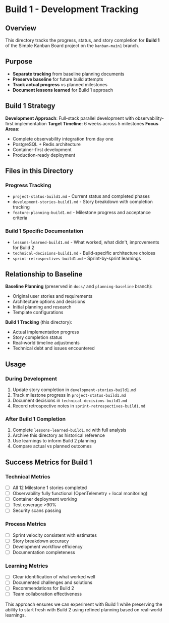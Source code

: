 # Build 1 - Development Tracking

## Overview

This directory tracks the progress, status, and story completion for **Build 1** of the Simple Kanban Board project on the `kanban-main1` branch.

## Purpose

- **Separate tracking** from baseline planning documents
- **Preserve baseline** for future build attempts
- **Track actual progress** vs planned milestones
- **Document lessons learned** for Build 1 approach

## Build 1 Strategy

**Development Approach**: Full-stack parallel development with observability-first implementation
**Target Timeline**: 6 weeks across 5 milestones
**Focus Areas**: 
- Complete observability integration from day one
- PostgreSQL + Redis architecture
- Container-first development
- Production-ready deployment

## Files in this Directory

### Progress Tracking
- `project-status-build1.md` - Current status and completed phases
- `development-stories-build1.md` - Story breakdown with completion tracking
- `feature-planning-build1.md` - Milestone progress and acceptance criteria

### Build 1 Specific Documentation
- `lessons-learned-build1.md` - What worked, what didn't, improvements for Build 2
- `technical-decisions-build1.md` - Build-specific architecture choices
- `sprint-retrospectives-build1.md` - Sprint-by-sprint learnings

## Relationship to Baseline

**Baseline Planning** (preserved in `docs/` and `planning-baseline` branch):
- Original user stories and requirements
- Architecture options and decisions
- Initial planning and research
- Template configurations

**Build 1 Tracking** (this directory):
- Actual implementation progress
- Story completion status
- Real-world timeline adjustments
- Technical debt and issues encountered

## Usage

### During Development
1. Update story completion in `development-stories-build1.md`
2. Track milestone progress in `project-status-build1.md`
3. Document decisions in `technical-decisions-build1.md`
4. Record retrospective notes in `sprint-retrospectives-build1.md`

### After Build 1 Completion
1. Complete `lessons-learned-build1.md` with full analysis
2. Archive this directory as historical reference
3. Use learnings to inform Build 2 planning
4. Compare actual vs planned outcomes

## Success Metrics for Build 1

### Technical Metrics
- [ ] All 12 Milestone 1 stories completed
- [ ] Observability fully functional (OpenTelemetry + local monitoring)
- [ ] Container deployment working
- [ ] Test coverage >90%
- [ ] Security scans passing

### Process Metrics
- [ ] Sprint velocity consistent with estimates
- [ ] Story breakdown accuracy
- [ ] Development workflow efficiency
- [ ] Documentation completeness

### Learning Metrics
- [ ] Clear identification of what worked well
- [ ] Documented challenges and solutions
- [ ] Recommendations for Build 2
- [ ] Team collaboration effectiveness

This approach ensures we can experiment with Build 1 while preserving the ability to start fresh with Build 2 using refined planning based on real-world learnings.
